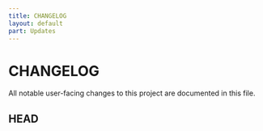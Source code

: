 ```yaml
---
title: CHANGELOG
layout: default
part: Updates
---
```


# CHANGELOG

All notable user-facing changes to this project are documented in this file.

## HEAD
